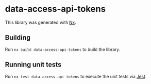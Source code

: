 # data-access-api-tokens

This library was generated with [Nx](https://nx.dev).

## Building

Run `nx build data-access-api-tokens` to build the library.

## Running unit tests

Run `nx test data-access-api-tokens` to execute the unit tests via [Jest](https://jestjs.io).
